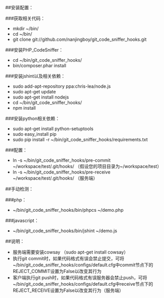 ##安装配置：

###获取相关代码：

* mkdir ~/bin/
* cd ~/bin/
* git clone git://github.com/nanjingboy/git_code_sniffer_hooks.git

###安装PHP_CodeSniffer：

* cd ~/bin/git_code_sniffer_hooks/
* bin/composer.phar install

###安装jshint以及相关依赖：

* sudo add-apt-repository ppa:chris-lea/node.js
* sudo apt-get update
* sudo apt-get install nodejs
* cd ~/bin/git_code_sniffer_hooks/
* npm install

###安装python相关依赖：

* sudo apt-get install python-setuptools
* sudo easy_install pip
* sudo pip install -r ~/bin/git_code_sniffer_hooks/requirements.txt

###配置：

* ln -s ~/bin/git_code_sniffer_hooks/pre-commit ~/workspace/test/.git/hooks/ （假设您的项目目录为~/workspace/test）
* ln -s ~/bin/git_code_sniffer_hooks/pre-receive ~/workspace/test/.git/hooks/ （服务端）

##手动检测：

###php：

* ~/bin/git_code_sniffer_hooks/bin/phpcs ~/demo.php

###javascript：

* ~/bin/git_code_sniffer_hooks/bin/jshint ~/demo.js

##说明：

* 服务端需要安装cowsay （sudo apt-get install cowsay）
* 执行git commit时，如果代码格式有误会禁止提交，可将~/bin/git_code_sniffer_hooks/configs/default.cfg中commit节点下的REJECT_COMMIT设置为False以改变其行为
* 客户端执行git push时，如果代码格式有误服务器会禁止push，可将~/bin/git_code_sniffer_hooks/configs/default.cfg中receive节点下的REJECT_RECEIVE设置为False以改变其行为（服务端）
